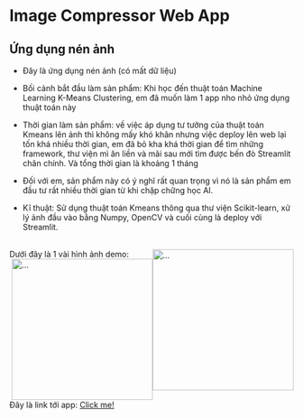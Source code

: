 # Image Compressor Web App
## Ứng dụng nén ảnh

- Đây là ứng dụng nén ảnh (có mất dữ liệu)
- Bối cảnh bắt đầu làm sản phẩm: Khi học đến thuật toán Machine Learning K-Means Clustering, em đã muốn làm 1 app nho nhỏ ứng dụng thuật toán này

- Thời gian làm sản phẩm: về việc áp dụng tư tưởng của thuật toán Kmeans lên ảnh thì không mấy khó khăn nhưng việc deploy lên web lại tốn khá nhiều thời gian, em đã bỏ kha khá thời gian để tìm những framework, thư viện mì ăn liền và mãi sau mới tìm được bến đò Streamlit chân chính. Và tổng thời gian là khoảng 1 tháng

- Đối với em, sản phẩm này có ý nghĩ rất quan trọng vì nó là sản phẩm em đầu tư rất nhiều thời gian từ khi chập chững học AI.

- Kĩ thuật: Sử dụng thuật toán Kmeans thông qua thư viện Scikit-learn, xử lý ảnh đầu vào bằng Numpy, OpenCV và cuối cùng là deploy với Streamlit.
<br>
Dưới đây là 1 vài hình ảnh demo:
<img style="float:right;" src="https://scontent.fhan3-1.fna.fbcdn.net/v/t1.6435-9/192976126_331642608519261_928936254113748320_n.jpg?_nc_cat=106&ccb=1-7&_nc_sid=730e14&_nc_ohc=3Vz-WDSHkbAAX8j8Elb&_nc_ht=scontent.fhan3-1.fna&oh=00_AT-zPP5TqhFsAqLxJ_4d63TbwWP_blYcR3C_7_J9H7f4EA&oe=630AD06D" alt="..." width="250" />
<br>
<img style="float:right;" src="https://user-images.githubusercontent.com/72654978/182035832-05eafccb-b0fe-463b-9076-ee4273fd7eba.png" alt="..." width="250" />
Đây là link tới app: <a href="https://share.streamlit.io/spidartist/app_image_compress/main/compress.py">Click me!</a>
